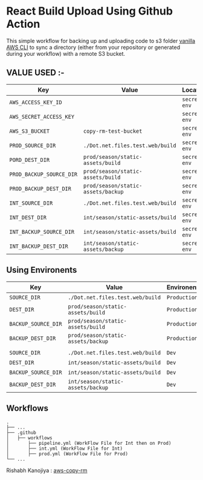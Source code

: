 # React Build Upload Using Github Action

This simple workflow for backing up and uploading code to s3 folder [vanilla AWS CLI](https://docs.aws.amazon.com/cli/index.html) to sync a directory (either from your repository or generated during your workflow) with a remote S3 bucket.

## VALUE USED :-

| Key                      | Value                              | Location     | Required |
| ------------------------ | ---------------------------------- | ------------ | -------- |
| `AWS_ACCESS_KEY_ID`      |                                    | `secret env` | **Yes**  |
| `AWS_SECRET_ACCESS_KEY`  |                                    | `secret env` | **Yes**  |
| `AWS_S3_BUCKET`          | `copy-rm-test-bucket`              | `secret env` | **Yes**  |
| `PROD_SOURCE_DIR`        | `./Dot.net.files.test.web/build`   | `secret env` | **Yes**  |
| `PORD_DEST_DIR`          | `prod/season/static-assets/build`  | `secret env` | **Yes**  |
| `PROD_BACKUP_SOURCE_DIR` | `prod/season/static-assets/build`  | `secret env` | **Yes**  |
| `PROD_BACKUP_DEST_DIR`   | `prod/season/static-assets/backup` | `secret env` | **Yes**  |
| `INT_SOURCE_DIR`         | `./Dot.net.files.test.web/build`   | `secret env` | **Yes**  |
| `INT_DEST_DIR`           | `int/season/static-assets/build`   | `secret env` | **Yes**  |
| `INT_BACKUP_SOURCE_DIR`  | `int/season/static-assets/build`   | `secret env` | **Yes**  |
| `INT_BACKUP_DEST_DIR`    | `int/season/static-assets/backup`  | `secret env` | **Yes**  |

## Using Environents

| Key                 | Value                              | Environent   | Required |
| ------------------- | ---------------------------------- | ------------ | -------- |
| `SOURCE_DIR`        | `./Dot.net.files.test.web/build`   | `Production` | **Yes**  |
| `DEST_DIR`          | `prod/season/static-assets/build`  | `Production` | **Yes**  |
| `BACKUP_SOURCE_DIR` | `prod/season/static-assets/build`  | `Production` | **Yes**  |
| `BACKUP_DEST_DIR`   | `prod/season/static-assets/backup` | `Production` | **Yes**  |
|                     |                                    |              |          |
| `SOURCE_DIR`        | `./Dot.net.files.test.web/build`   | `Dev`        | **Yes**  |
| `DEST_DIR`          | `int/season/static-assets/build`   | `Dev`        | **Yes**  |
| `BACKUP_SOURCE_DIR` | `int/season/static-assets/build`   | `Dev`        | **Yes**  |
| `BACKUP_DEST_DIR`   | `int/season/static-assets/backup`  | `Dev`        | **Yes**  |

## Workflows

    .
    ├── ...
    ├── .github
    │   ├── workflows
    │       ├── pipeline.yml (WorkFlow File for Int then on Prod)
    │       ├── int.yml (WorkFlow File for Int)
    │       ├── prod.yml (WorkFlow File for Prod)
    └── ...

Rishabh Kanojiya : [aws-copy-rm](https://github.com/rishabhkanojiya/aws-copy-rm)
